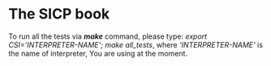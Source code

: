 # The SICP book

To run all the tests via ***make*** command, please type:
*export CSI='INTERPRETER-NAME'; make all_tests*, where *'INTERPRETER-NAME'* is the name of interpreter, You are using at the moment.
